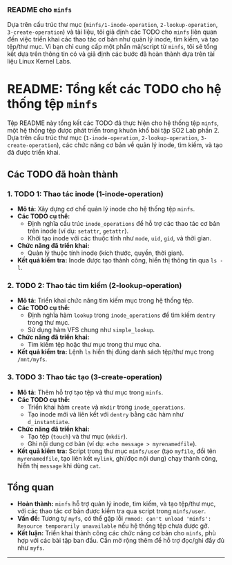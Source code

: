 ### README cho `minfs`

Dựa trên cấu trúc thư mục (`minfs/1-inode-operation`, `2-lookup-operation`, `3-create-operation`) và tài liệu, tôi giả định các TODO cho `minfs` liên quan đến việc triển khai các thao tác cơ bản như quản lý inode, tìm kiếm, và tạo tệp/thư mục. Vì bạn chỉ cung cấp một phần mã/script từ `minfs`, tôi sẽ tổng kết dựa trên thông tin có và giả định các bước đã hoàn thành dựa trên tài liệu Linux Kernel Labs.



# README: Tổng kết các TODO cho hệ thống tệp `minfs`

Tệp README này tổng kết các TODO đã thực hiện cho hệ thống tệp `minfs`, một hệ thống tệp được phát triển trong khuôn khổ bài tập SO2 Lab phần 2. Dựa trên cấu trúc thư mục (`1-inode-operation`, `2-lookup-operation`, `3-create-operation`), các chức năng cơ bản về quản lý inode, tìm kiếm, và tạo đã được triển khai.

## Các TODO đã hoàn thành

### 1. TODO 1: Thao tác inode (1-inode-operation)
- **Mô tả:** Xây dựng cơ chế quản lý inode cho hệ thống tệp `minfs`.
- **Các TODO cụ thể:**
    - Định nghĩa cấu trúc `inode_operations` để hỗ trợ các thao tác cơ bản trên inode (ví dụ: `setattr`, `getattr`).
    - Khởi tạo inode với các thuộc tính như `mode`, `uid`, `gid`, và thời gian.
- **Chức năng đã triển khai:**
    - Quản lý thuộc tính inode (kích thước, quyền, thời gian).
- **Kết quả kiểm tra:** Inode được tạo thành công, hiển thị thông tin qua `ls -l`.

### 2. TODO 2: Thao tác tìm kiếm (2-lookup-operation)
- **Mô tả:** Triển khai chức năng tìm kiếm mục trong hệ thống tệp.
- **Các TODO cụ thể:**
    - Định nghĩa hàm `lookup` trong `inode_operations` để tìm kiếm `dentry` trong thư mục.
    - Sử dụng hàm VFS chung như `simple_lookup`.
- **Chức năng đã triển khai:**
    - Tìm kiếm tệp hoặc thư mục trong thư mục cha.
- **Kết quả kiểm tra:** Lệnh `ls` hiển thị đúng danh sách tệp/thư mục trong `/mnt/myfs`.

### 3. TODO 3: Thao tác tạo (3-create-operation)
- **Mô tả:** Thêm hỗ trợ tạo tệp và thư mục trong `minfs`.
- **Các TODO cụ thể:**
    - Triển khai hàm `create` và `mkdir` trong `inode_operations`.
    - Tạo inode mới và liên kết với `dentry` bằng các hàm như `d_instantiate`.
- **Chức năng đã triển khai:**
    - Tạo tệp (`touch`) và thư mục (`mkdir`).
    - Ghi nội dung cơ bản (ví dụ: `echo message > myrenamedfile`).
- **Kết quả kiểm tra:** Script trong thư mục `minfs/user` (tạo `myfile`, đổi tên `myrenamedfile`, tạo liên kết `mylink`, ghi/đọc nội dung) chạy thành công, hiển thị `message` khi dùng `cat`.

## Tổng quan
- **Hoàn thành:** `minfs` hỗ trợ quản lý inode, tìm kiếm, và tạo tệp/thư mục, với các thao tác cơ bản được kiểm tra qua script trong `minfs/user`.
- **Vấn đề:** Tương tự `myfs`, có thể gặp lỗi `rmmod: can't unload 'minfs': Resource temporarily unavailable` nếu hệ thống tệp chưa được gỡ.
- **Kết luận:** Triển khai thành công các chức năng cơ bản cho `minfs`, phù hợp với các bài tập ban đầu. Cần mở rộng thêm để hỗ trợ đọc/ghi đầy đủ như `myfs`.



---
